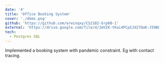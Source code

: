 ```yaml
---
date: '4'
title: 'Office Booking System'
cover: './dbms.png'
github: 'https://github.com/erwinqxy/CS2102-Grp80-1'
external: 'https://drive.google.com/file/d/1mVIK-tKai4PCpSJd27QaK-J59BLB4BpU/view'
tech:
  - Postgres SQL 
---
```


Implemented a booking system with pandemic constraint. Eg with contact tracing.